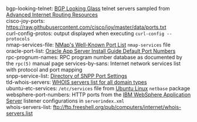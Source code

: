 bgp-looking-telnet: [BGP Looking Glass](https://www.bgp4.net/) telnet servers sampled from [Advanced Internet Routing Resources](http://www.bgp4.as)  
cisco-joy-ports: <https://raw.githubusercontent.com/cisco/joy/master/data/ports.txt>  
curl-config-protos: output displayed when executing `curl-config --protocols`  
nmap-services-file: [NMap's Well-Known Port List](https://nmap.org/book/nmap-services.html) `nmap-services` file  
oracle-port-list: [Oracle App Server Install Guide Default Port Numbers](https://docs.oracle.com/cd/B14101_13/install.1012/install/ports.htm)   
rpc-prognum-names: RPC program number database as documented by the `rpc(5)` manual page
services-by-sans: Internet network services list with protocol and port mapping  
snpp-service-list: [Directory of SNPP Port Settings](https://www.notepage.net/snpp.htm)  
tld-whois-servers: [WHOIS servers list for all domain types](http://www.nirsoft.net/whois_servers_list.html)  
ubuntu-etc-services: `/etc/services` file from [Ubuntu Linux](https://www.ubuntu.com) `netbase` package  
websphere-port-numbers: HTTP ports from the [IBM WebSphere Application Server](https://www.ibm.com/cloud/websphere-application-platform) listener configurations in `serverindex.xml`   
whois-servers-list: <ftp://ftp.freeshell.org/pub/computers/internet/whois-servers.list>  
